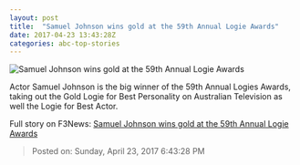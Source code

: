 ```yaml
---
layout: post
title:  "Samuel Johnson wins gold at the 59th Annual Logie Awards"
date: 2017-04-23 13:43:28Z
categories: abc-top-stories
---
```


![Samuel Johnson wins gold at the 59th Annual Logie Awards](http://www.abc.net.au/news/image/8465764-1x1-700x700.jpg)

Actor Samuel Johnson is the big winner of the 59th Annual Logies Awards, taking out the Gold Logie for Best Personality on Australian Television as well the Logie for Best Actor.


Full story on F3News: [Samuel Johnson wins gold at the 59th Annual Logie Awards](http://www.f3nws.com/n/qcDRDF)

> Posted on: Sunday, April 23, 2017 6:43:28 PM
